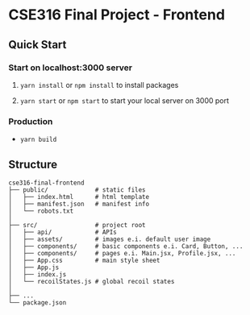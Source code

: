 # CSE316 Final Project - Frontend

## Quick Start

### Start on localhost:3000 server

1. `yarn install` or `npm install` to install packages

2. `yarn start` or `npm start` to start your local server on 3000 port

### Production

-   `yarn build`

## Structure

```
cse316-final-frontend
├── public/             # static files
│   ├── index.html      # html template
│   ├── manifest.json   # manifest info
│   └── robots.txt
│
├── src/                # project root
│   ├── api/            # APIs
│   ├── assets/         # images e.i. default user image
│   ├── components/     # basic components e.i. Card, Button, ...
│   ├── components/     # pages e.i. Main.jsx, Profile.jsx, ...
│   ├── App.css         # main style sheet
│   ├── App.js
│   ├── index.js
│   └── recoilStates.js # global recoil states
│
├── ...
└── package.json
```
